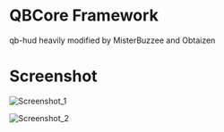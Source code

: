 # QBCore Framework
qb-hud heavily modified by MisterBuzzee and Obtaizen

# Screenshot
![Screenshot_1](https://user-images.githubusercontent.com/57309415/134582207-2508d462-bf19-447d-9693-27f23f9d7816.png)

![Screenshot_2](https://user-images.githubusercontent.com/57309415/134582225-e4d8e1eb-29e8-47fe-8c47-03cc85b65728.png)

